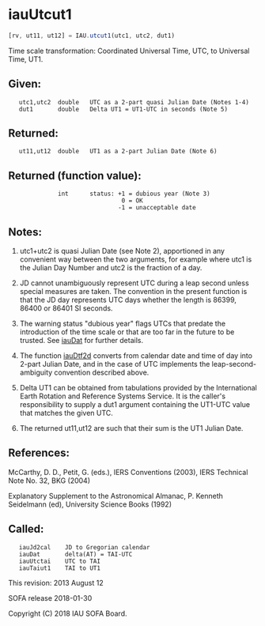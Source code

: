 # iauUtcut1

```js
[rv, ut11, ut12] = IAU.utcut1(utc1, utc2, dut1)
```

Time scale transformation:  Coordinated Universal Time, UTC, to
Universal Time, UT1.

## Given:
```
   utc1,utc2  double   UTC as a 2-part quasi Julian Date (Notes 1-4)
   dut1       double   Delta UT1 = UT1-UTC in seconds (Note 5)
```

## Returned:
```
   ut11,ut12  double   UT1 as a 2-part Julian Date (Note 6)
```

## Returned (function value):
```
              int      status: +1 = dubious year (Note 3)
                                0 = OK
                               -1 = unacceptable date
```

## Notes:

1) utc1+utc2 is quasi Julian Date (see Note 2), apportioned in any
   convenient way between the two arguments, for example where utc1
   is the Julian Day Number and utc2 is the fraction of a day.

2) JD cannot unambiguously represent UTC during a leap second unless
   special measures are taken.  The convention in the present
   function is that the JD day represents UTC days whether the
   length is 86399, 86400 or 86401 SI seconds.

3) The warning status "dubious year" flags UTCs that predate the
   introduction of the time scale or that are too far in the future
   to be trusted.  See [iauDat][1] for further details.

4) The function [iauDtf2d][2] converts from calendar date and time of
   day into 2-part Julian Date, and in the case of UTC implements
   the leap-second-ambiguity convention described above.

5) Delta UT1 can be obtained from tabulations provided by the
   International Earth Rotation and Reference Systems Service.
   It is the caller's responsibility to supply a dut1 argument
   containing the UT1-UTC value that matches the given UTC.

6) The returned ut11,ut12 are such that their sum is the UT1 Julian
   Date.

## References:

   McCarthy, D. D., Petit, G. (eds.), IERS Conventions (2003),
   IERS Technical Note No. 32, BKG (2004)

   Explanatory Supplement to the Astronomical Almanac,
   P. Kenneth Seidelmann (ed), University Science Books (1992)

## Called:
```
   iauJd2cal    JD to Gregorian calendar
   iauDat       delta(AT) = TAI-UTC
   iauUtctai    UTC to TAI
   iauTaiut1    TAI to UT1
```

This revision:  2013 August 12

SOFA release 2018-01-30

Copyright (C) 2018 IAU SOFA Board.

[1]: iau.dat.md
[2]: iau.dtf2d.md
